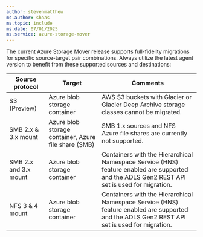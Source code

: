 ```yaml
---
author: stevenmatthew
ms.author: shaas
ms.topic: include
ms.date: 07/01/2025
ms.service: azure-storage-mover
---
```

<!-- 
!########################################################

ATTENTION: 
This is an include for several Storage Mover articles.
Handle file and content with care.

!########################################################
-->

The current Azure Storage Mover release supports full-fidelity migrations for specific source-target pair combinations. Always utilize the latest agent version to benefit from these supported sources and destinations:

|Source protocol        |Target                                                | Comments                                                                                |
|-----------------------|------------------------------------------------------|-----------------------------------------------------------------------------------------|
| S3 (Preview)          | Azure blob storage container                         | AWS S3 buckets with Glacier or Glacier Deep Archive storage classes cannot be migrated. |
| SMB 2.x & 3.x mount   | Azure blob storage container, Azure file share (SMB) | SMB 1.x sources and NFS Azure file shares are currently not supported.                  |
| SMB 2.x and 3.x mount | Azure blob storage container                         | Containers with the Hierarchical Namespace Service (HNS) feature enabled are supported and the ADLS Gen2 REST API set is used for migration. |
| NFS 3 & 4 mount       | Azure blob storage container                         | Containers with the Hierarchical Namespace Service (HNS) feature enabled are supported and the ADLS Gen2 REST API set is used for migration. |


